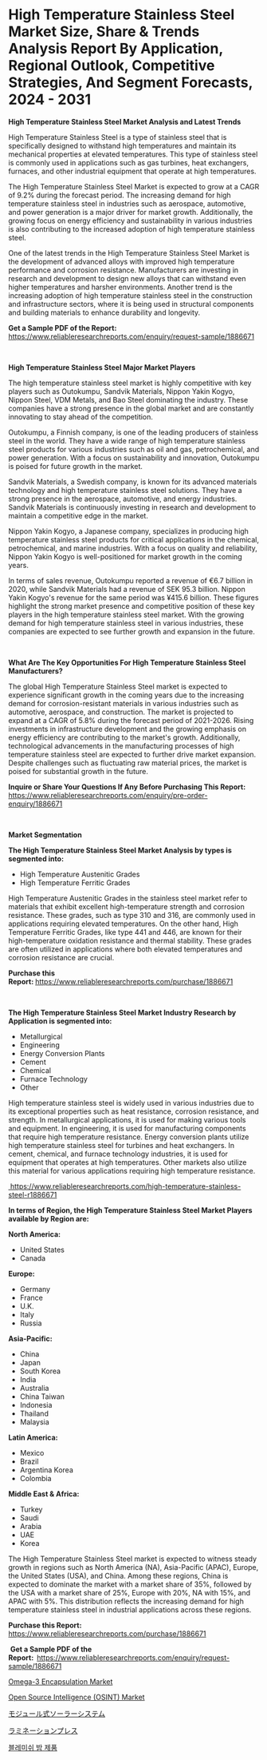 <p><h1>High Temperature Stainless Steel Market Size, Share & Trends Analysis Report By Application, Regional Outlook, Competitive Strategies, And Segment Forecasts, 2024 - 2031</h1></p><p><strong>High Temperature Stainless Steel Market Analysis and Latest Trends</strong></p>
<p><p>High Temperature Stainless Steel is a type of stainless steel that is specifically designed to withstand high temperatures and maintain its mechanical properties at elevated temperatures. This type of stainless steel is commonly used in applications such as gas turbines, heat exchangers, furnaces, and other industrial equipment that operate at high temperatures.</p><p>The High Temperature Stainless Steel Market is expected to grow at a CAGR of 9.2% during the forecast period. The increasing demand for high temperature stainless steel in industries such as aerospace, automotive, and power generation is a major driver for market growth. Additionally, the growing focus on energy efficiency and sustainability in various industries is also contributing to the increased adoption of high temperature stainless steel.</p><p>One of the latest trends in the High Temperature Stainless Steel Market is the development of advanced alloys with improved high temperature performance and corrosion resistance. Manufacturers are investing in research and development to design new alloys that can withstand even higher temperatures and harsher environments. Another trend is the increasing adoption of high temperature stainless steel in the construction and infrastructure sectors, where it is being used in structural components and building materials to enhance durability and longevity.</p></p>
<p><strong>Get a Sample PDF of the Report:&nbsp;</strong> <a href="https://www.reliableresearchreports.com/enquiry/request-sample/1886671">https://www.reliableresearchreports.com/enquiry/request-sample/1886671</a></p>
<p>&nbsp;</p>
<p><strong>High Temperature Stainless Steel Major Market Players</strong></p>
<p><p>The high temperature stainless steel market is highly competitive with key players such as Outokumpu, Sandvik Materials, Nippon Yakin Kogyo, Nippon Steel, VDM Metals, and Bao Steel dominating the industry. These companies have a strong presence in the global market and are constantly innovating to stay ahead of the competition.</p><p>Outokumpu, a Finnish company, is one of the leading producers of stainless steel in the world. They have a wide range of high temperature stainless steel products for various industries such as oil and gas, petrochemical, and power generation. With a focus on sustainability and innovation, Outokumpu is poised for future growth in the market.</p><p>Sandvik Materials, a Swedish company, is known for its advanced materials technology and high temperature stainless steel solutions. They have a strong presence in the aerospace, automotive, and energy industries. Sandvik Materials is continuously investing in research and development to maintain a competitive edge in the market.</p><p>Nippon Yakin Kogyo, a Japanese company, specializes in producing high temperature stainless steel products for critical applications in the chemical, petrochemical, and marine industries. With a focus on quality and reliability, Nippon Yakin Kogyo is well-positioned for market growth in the coming years.</p><p>In terms of sales revenue, Outokumpu reported a revenue of €6.7 billion in 2020, while Sandvik Materials had a revenue of SEK 95.3 billion. Nippon Yakin Kogyo's revenue for the same period was ¥415.6 billion. These figures highlight the strong market presence and competitive position of these key players in the high temperature stainless steel market. With the growing demand for high temperature stainless steel in various industries, these companies are expected to see further growth and expansion in the future.</p></p>
<p>&nbsp;</p>
<p><strong>What Are The Key Opportunities For High Temperature Stainless Steel Manufacturers?</strong></p>
<p><p>The global High Temperature Stainless Steel market is expected to experience significant growth in the coming years due to the increasing demand for corrosion-resistant materials in various industries such as automotive, aerospace, and construction. The market is projected to expand at a CAGR of 5.8% during the forecast period of 2021-2026. Rising investments in infrastructure development and the growing emphasis on energy efficiency are contributing to the market's growth. Additionally, technological advancements in the manufacturing processes of high temperature stainless steel are expected to further drive market expansion. Despite challenges such as fluctuating raw material prices, the market is poised for substantial growth in the future.</p></p>
<p><strong>Inquire or Share Your Questions If Any Before Purchasing This Report:</strong> <a href="https://www.reliableresearchreports.com/enquiry/pre-order-enquiry/1886671">https://www.reliableresearchreports.com/enquiry/pre-order-enquiry/1886671</a></p>
<p>&nbsp;</p>
<p><strong>Market Segmentation</strong></p>
<p><strong>The High Temperature Stainless Steel Market Analysis by types is segmented into:</strong></p>
<p><ul><li>High Temperature Austenitic Grades</li><li>High Temperature Ferritic Grades</li></ul></p>
<p><p>High Temperature Austenitic Grades in the stainless steel market refer to materials that exhibit excellent high-temperature strength and corrosion resistance. These grades, such as type 310 and 316, are commonly used in applications requiring elevated temperatures. On the other hand, High Temperature Ferritic Grades, like type 441 and 446, are known for their high-temperature oxidation resistance and thermal stability. These grades are often utilized in applications where both elevated temperatures and corrosion resistance are crucial.</p></p>
<p><strong>Purchase this Report:&nbsp;</strong><a href="https://www.reliableresearchreports.com/purchase/1886671">https://www.reliableresearchreports.com/purchase/1886671</a></p>
<p>&nbsp;</p>
<p><strong>The High Temperature Stainless Steel Market Industry Research by Application is segmented into:</strong></p>
<p><ul><li>Metallurgical</li><li>Engineering</li><li>Energy Conversion Plants</li><li>Cement</li><li>Chemical</li><li>Furnace Technology</li><li>Other</li></ul></p>
<p><p>High temperature stainless steel is widely used in various industries due to its exceptional properties such as heat resistance, corrosion resistance, and strength. In metallurgical applications, it is used for making various tools and equipment. In engineering, it is used for manufacturing components that require high temperature resistance. Energy conversion plants utilize high temperature stainless steel for turbines and heat exchangers. In cement, chemical, and furnace technology industries, it is used for equipment that operates at high temperatures. Other markets also utilize this material for various applications requiring high temperature resistance.</p></p>
<p><a href="https://www.reliableresearchreports.com/high-temperature-stainless-steel-r1886671">&nbsp;https://www.reliableresearchreports.com/high-temperature-stainless-steel-r1886671</a></p>
<p><strong>In terms of Region, the High Temperature Stainless Steel Market Players available by Region are:</strong></p>
<p>
    <p> <strong> North America: </strong>
        <ul>
            <li>United States</li>
            <li>Canada</li>
        </ul>
        </p> 
    <p> <strong> Europe: </strong>
        <ul>
            <li>Germany</li>
            <li>France</li>
            <li>U.K.</li>
            <li>Italy</li>
            <li>Russia</li>
        </ul>
        </p> 
    <p> <strong> Asia-Pacific: </strong>
        <ul>
            <li>China</li>
            <li>Japan</li>
            <li>South Korea</li>
            <li>India</li>
            <li>Australia</li>
            <li>China Taiwan</li>
            <li>Indonesia</li>
            <li>Thailand</li>
            <li>Malaysia</li>
        </ul>
        </p> 
    <p> <strong> Latin America: </strong>
        <ul>
            <li>Mexico</li>
            <li>Brazil</li>
            <li>Argentina Korea</li>
            <li>Colombia</li>
        </ul>
        </p> 
    <p> <strong> Middle East & Africa: </strong>
        <ul>
            <li>Turkey</li>
            <li>Saudi</li>
            <li>Arabia</li>
            <li>UAE</li>
            <li>Korea</li>
        </ul>
    </p>
    </p>
<p><p>The High Temperature Stainless Steel market is expected to witness steady growth in regions such as North America (NA), Asia-Pacific (APAC), Europe, the United States (USA), and China. Among these regions, China is expected to dominate the market with a market share of 35%, followed by the USA with a market share of 25%, Europe with 20%, NA with 15%, and APAC with 5%. This distribution reflects the increasing demand for high temperature stainless steel in industrial applications across these regions.</p></p>
<p><strong>Purchase this Report: </strong><a href="https://www.reliableresearchreports.com/purchase/1886671">https://www.reliableresearchreports.com/purchase/1886671</a></p>
<p>&nbsp;<strong>Get a Sample PDF of the Report:&nbsp;&nbsp;</strong><a href="https://www.reliableresearchreports.com/enquiry/request-sample/1886671">https://www.reliableresearchreports.com/enquiry/request-sample/1886671</a></p>
<p><strong></strong></p>
<p><p><a href="https://github.com/jhonangga41/Market-Research-Report-List-1/blob/main/omega-3-encapsulation-market.md">Omega-3 Encapsulation Market</a></p><p><a href="https://github.com/sahltyb2/Market-Research-Report-List-1/blob/main/open-source-intelligence-osint-market.md">Open Source Intelligence (OSINT) Market</a></p><p><a href="https://medium.com/@vincemarvin1/%E3%83%A2%E3%82%B8%E3%83%A5%E3%83%A9%E3%83%BC%E3%82%BD%E3%83%BC%E3%83%A9%E3%83%BC%E3%82%B7%E3%82%B9%E3%83%86%E3%83%A0%E3%81%AE%E5%B8%82%E5%A0%B4%E8%A6%8F%E6%A8%A1%E3%81%A8%E5%B8%82%E5%A0%B4%E5%8B%95%E5%90%91-%E5%AE%8C%E5%85%A8%E3%81%AA%E7%94%A3%E6%A5%AD%E6%A6%82%E8%A6%B3-2024%E5%B9%B4%E3%81%8B%E3%82%892031%E5%B9%B4-c6f4e5b79681">モジュール式ソーラーシステム</a></p><p><a href="https://medium.com/@matteills7854/%E3%83%A9%E3%83%9F%E3%83%8D%E3%83%BC%E3%83%88%E3%83%97%E3%83%AC%E3%82%B9%E5%B8%82%E5%A0%B4%E8%AA%BF%E6%9F%BB%E3%83%AC%E3%83%9D%E3%83%BC%E3%83%88-%E3%81%9D%E3%81%AE%E6%AD%B4%E5%8F%B2%E3%81%A82024%E5%B9%B4%E3%81%8B%E3%82%892031%E5%B9%B4%E3%81%BE%E3%81%A7%E3%81%AE%E4%BA%88%E6%B8%AC-4dc1f9e79470">ラミネーションプレス</a></p><p><a href="https://medium.com/@estelwisozk1/%ED%94%BC%EB%B6%80-%EA%B2%B0%EC%A0%90-%EB%B2%94-%ED%94%8C%EB%9F%AC%EC%8A%A4-%EC%A0%9C%ED%92%88-%EC%8B%9C%EC%9E%A5%EC%9D%80-%EC%8B%9C%EC%9E%A5-%EC%A0%90%EC%9C%A0%EC%9C%A8-%EA%B7%9C%EB%AA%A8-%EB%B0%8F-2031%EB%85%84%EA%B9%8C%EC%A7%80%EC%9D%98-%EC%98%88%EC%83%81-%EC%88%98%EC%9D%B5%EC%97%90-%EC%B4%88%EC%A0%90%EC%9D%84-%EB%A7%9E%EC%B6%A5%EB%8B%88%EB%8B%A4-81c9a4c14046">블레미쉬 밤 제품</a></p></p>